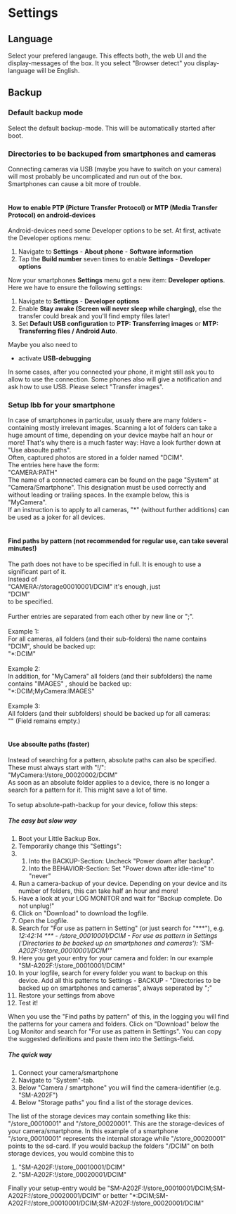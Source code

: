 # Settings
## Language
Select your prefered langauge. This effects both, the web UI and the display-messages of the box. It you select "Browser detect" you display-language will be English.

## Backup
### Default backup mode
Select the default backup-mode. This will be automatically started after boot.

### Directories to be backuped from smartphones and cameras
Connecting cameras via USB (maybe you have to switch on your camera) will most probably be uncomplicated and run out of the box.<br>
Smartphones can cause a bit more of trouble.<br>
<br>
#### How to enable PTP (Picture Transfer Protocol) or MTP (Media Transfer Protocol) on android-devices
Android-devices need some Developer options to be set. At first, activate the Developer options menu:<br>
<ol>
	<li>Navigate to <b>Settings</b> - <b>About phone</b> - <b>Software information</b></li>
	<li>Tap the <b>Build number</b> seven times to enable <b>Settings</b> - <b>Developer options</b></li>
</ol>
Now your smartphones <b>Settings</b> menu got a new item: <b>Developer options</b>. Here we have to ensure the following settings:
<ol>
	<li>Navigate to <b>Settings</b> - <b>Developer options</b></li>
	<li>Enable <b>Stay awake (Screen will never sleep while charging)</b>, else the transfer could break and you'll find empty files later!</li>
	<li>Set <b>Default USB configuration</b> to <b>PTP: Transferring images</b> or <b>MTP: Transferring files / Android Auto</b>.</li>
</ol>
Maybe you also need to
<ul>
	<li>activate <b>USB-debugging</b></li>
</ul>

In some cases, after you connected your phone, it might still ask you to allow to use the connection. Some phones also will give a notification and ask how to use USB. Please select &quot;Transfer images&quot;.
<br>
### Setup lbb for your smartphone
In case of smartphones in particular, usualy there are many folders - containing mostly irrelevant images.
Scanning a lot of folders can take a huge amount of time, depending on your device maybe half an hour or more! That's why there is a much faster way: Have a look further down at &quot;Use absoulte paths&quot;.<br>
Often, captured photos are stored in a folder named &quot;DCIM&quot;. <br>
The entries here have the form: <br>
&quot;CAMERA:PATH&quot; <br>
The name of a connected camera can be found on the page &quot;System&quot; at &quot;Camera/Smartphone&quot;. This designation must be used correctly and without leading or trailing spaces. In the example below, this is &quot;MyCamera&quot;.<br>
If an instruction is to apply to all cameras, &quot;&ast;&quot; (without further additions) can be used as a joker for all devices. <br>
<br>
#### Find paths by pattern (not recommended for regular use, can take several minutes!)
The path does not have to be specified in full. It is enough to use a significant part of it. <br>
Instead of <br>
&quot;CAMERA:/storage00010001/DCIM&quot; it's enough, just <br>
&quot;DCIM&quot; <br>
to be specified. <br>
<br>
Further entries are separated from each other by new line or &quot;;&quot;.<br>
<br>
Example 1: <br>
For all cameras, all folders (and their sub-folders) the name contains &quot;DCIM&quot;, should be backed up: <br>
&quot;&ast;:DCIM&quot; <br>
<br>
Example 2: <br>
In addition, for &quot;MyCamera&quot; all folders (and their subfolders) the name contains &quot;IMAGES&quot; , should be backed up: <br>
&quot;&ast;:DCIM;MyCamera:IMAGES&quot; <br>
<br>
Example 3: <br>
All folders (and their subfolders) should be backed up for all cameras: <br>
&quot;&quot; (Field remains empty.)<br>
<br>
#### Use absoulte paths (faster)
Instead of searching for a pattern, absolute paths can also be specified. These must always start with &quot;!/&quot;:<br>
&quot;MyCamera:!/store_00020002/DCIM&quot; <br>
As soon as an absolute folder applies to a device, there is no longer a search for a pattern for it. This might save a lot of time.<br>
<br>
To setup absolute-path-backup for your device, follow this steps:
##### The easy but slow way
<ol>
	<li>Boot your Little Backup Box.</li>
	<li>Temporarily change this &quot;Settings&quot;:</li>
	<li>
		<ol>
			<li>Into the BACKUP-Section: Uncheck &quot;Power down after backup&quot;.</li>
			<li>Into the BEHAVIOR-Section: Set &quot;Power down after idle-time&quot; to &quot;never&quot;</li>
		</ol>
	</li>
	<li>Run a camera-backup of your device. Depending on your device and its number of folders, this can take half an hour and more!</li>
	<li>Have a look at your LOG MONITOR and wait for &quot;Backup complete. Do not unplug!&quot;</li>
	<li>Click on &quot;Download&quot; to download the logfile.</li>
	<li>Open the Logfile.</li>
	<li>Search for  &quot;For use as pattern in Setting&quot; (or just search for &quot;***&quot;), e.g.<br>
		<i>12:42:14 *** - /store_00010001/DCIM - For use as pattern in Settings ('Directories to be backed up on smartphones and cameras'): 'SM-A202F:!/store_00010001/DCIM'&quot;</i>
	</li>
	<li>Here you get your entry for your camera and folder: In our example &quot;SM-A202F:!/store_00010001/DCIM&quot;</li>
	<li>In your logfile, search for every folder you want to backup on this device. Add all this patterns to Settings - BACKUP - &quot;Directories to be backed up on smartphones and cameras&quot;, always seperated by &quot;;&quot;</li>
	<li>Restore your settings from above</li>
	<li>Test it!</li>
</ol>

When you use the "Find paths by pattern" of this, in the logging you will find the patterns for your camera and folders. Click on "Download" below the Log Monitor and search for &quot;For use as pattern in Settings&quot;. You can copy the suggested definitions and paste them into the Settings-field.

##### The quick way
<ol>
	<li>Connect your camera/smartphone</li>
	<li>Navigate to &quot;System&quot;-tab.</li>
	<li>Below &quot;Camera / smartphone&quot; you will find the camera-identifier (e.g. &quot;SM-A202F&quot;)</li>
	<li>Below &quot;Storage paths&quot; you find a list of the storage devices.</li>
</ol>
The list of the storage devices may contain something like this: &quot;/store_00010001&quot; and &quot;/store_00020001&quot;.
This are the storage-devices of your camera/smartphone. In this example of a smartphone &quot;/store_00010001&quot; represents the internal storage while &quot;/store_00020001&quot; points to the sd-card. If you would backup the folders &quot;/DCIM&quot; on both storage devices, you would combine this to<br>
<ol>
	<li>&quot;SM-A202F:!/store_00010001/DCIM&quot;</li>
	<li>&quot;SM-A202F:!/store_00020001/DCIM&quot;</li>
</ol>
Finally your setup-entry would be &quot;SM-A202F:!/store_00010001/DCIM;SM-A202F:!/store_00020001/DCIM&quot; or better &quot;*:DCIM;SM-A202F:!/store_00010001/DCIM;SM-A202F:!/store_00020001/DCIM&quot;
